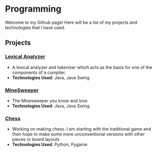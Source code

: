 # Programming

Welcome to my Github page! Here will be a list of my projects and technologies that I have used.

## Projects
### [Lexical Analyzer](Lexer)
- A lexical analyzer and tokenizer which acts as the basis for one of the components of a compiler.
- **Technologies Used**: Java, Java Swing

### [MineSweeper](MineSweeper)
- The Minesweeper you know and love.
- **Technologies Used**: Java, Java Swing

### [Chess](Chess)
- Working on making chess. I am starting with the traditional game and then hope to make some more unconventional versions with other pieces or board layouts
- **Technologies Used**: Python, Pygame
